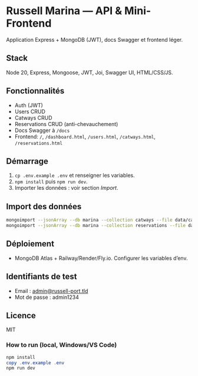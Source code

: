 # Russell Marina — API & Mini-Frontend

Application Express + MongoDB (JWT), docs Swagger et frontend léger.

## Stack
Node 20, Express, Mongoose, JWT, Joi, Swagger UI, HTML/CSS/JS.

## Fonctionnalités
- Auth (JWT)
- Users CRUD
- Catways CRUD
- Reservations CRUD (anti-chevauchement)
- Docs Swagger à `/docs`
- Frontend: `/`, `/dashboard.html`, `/users.html`, `/catways.html`, `/reservations.html`

## Démarrage
1. `cp .env.example .env` et renseigner les variables.
2. `npm install` puis `npm run dev`.
3. Importer les données : voir section *Import*.

## Import des données
```bash
mongoimport --jsonArray --db marina --collection catways --file data/catways.json
mongoimport --jsonArray --db marina --collection reservations --file data/reservations.json
```

## Déploiement
- MongoDB Atlas + Railway/Render/Fly.io. Configurer les variables d’env.

## Identifiants de test
- Email : admin@russell-port.tld
- Mot de passe : admin1234

## Licence
MIT

### How to run (local, Windows/VS Code)
```powershell
npm install
copy .env.example .env
npm run dev
